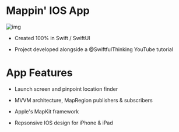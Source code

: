 # Mappin' IOS App

![img](assets/map-app.png)

- Created 100% in Swift / SwiftUI

- Project developed alongside a @SwiftfulThinking YouTube tutorial

# App Features

- Launch screen and pinpoint location finder

- MVVM architecture, MapRegion publishers & subscribers

- Apple's MapKit framework

- Repsonsive IOS design for iPhone & iPad
